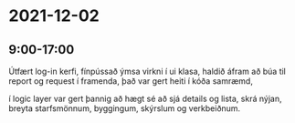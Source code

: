 # 2021-12-02

## 9:00-17:00
Útfært log-in kerfi, fínpússað ýmsa virkni í ui klasa, haldið áfram að búa til report og request í framenda, það var gert heiti í kóða samræmd, 

  í logic layer var gert þannig að hægt sé að sjá details og lista, skrá nýjan, breyta starfsmönnum, byggingum, skýrslum og verkbeiðnum. 


